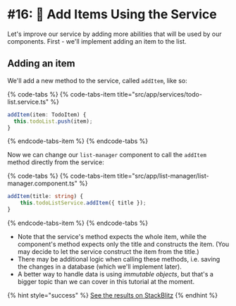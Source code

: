 # \#16: 🎁 Add Items Using the Service

Let's improve our service by adding more abilities that will be used by our components. First - we'll implement adding an item to the list.

## Adding an item

We'll add a new method to the service, called `addItem`, like so:

{% code-tabs %}
{% code-tabs-item title="src/app/services/todo-list.service.ts" %}
```typescript
addItem(item: TodoItem) { 
  this.todoList.push(item);
}
```
{% endcode-tabs-item %}
{% endcode-tabs %}

Now we can change our `list-manager` component to call the `addItem` method directly from the service:

{% code-tabs %}
{% code-tabs-item title="src/app/list-manager/list-manager.component.ts" %}
```typescript
addItem(title: string) {
    this.todoListService.addItem({ title });
}
```
{% endcode-tabs-item %}
{% endcode-tabs %}

* Note that the service's method expects the whole item, while the component's method expects only the title and constructs the item. \(You may decide to let the service construct the item from the title.\)
* There may be additional logic when calling these methods, i.e. saving the changes in a database \(which we'll implement later\).
* A better way to handle data is using _immutable objects_, but that's a bigger topic than we can cover in this tutorial at the moment.


{% hint style="success" %}
[See the results on StackBlitz](https://stackblitz.com/github/ng-girls/todo-list-tutorial/tree/master/examples/16-add-items-using-the-service)
{% endhint %}